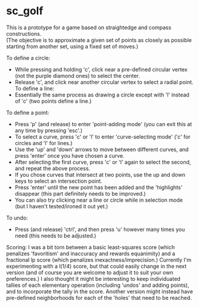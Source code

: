 # sc_golf
This is a prototype for a game based on straightedge and compass constructions.  
(The objective is to approximate a given set of points as closely as possible starting from another set, using a fixed set of moves.)

To define a circle:
  - While pressing and holding 'c', click near a pre-defined circular vertex (not the purple diamond ones) to select the center.
  - Release 'c', and click near another circular vertex to select a radial point.
To define a line:
  - Essentially the same process as drawing a circle except with 'l' instead of 'c' (two points define a line.)

To define a point:
- Press 'p' (and release) to enter 'point-adding mode' (you can exit this at any time by pressing 'esc'.)
- To select a curve, press 'c' or 'l' to enter 'curve-selecting mode' ('c' for circles and 'l' for lines.)
- Use the 'up' and 'down' arrows to move between different curves, and press 'enter' once you have chosen a curve.
- After selecting the first curve, press 'c' or 'l' again to select the second, and repeat the above process.
- If you chose curves that intersect at two points, use the up and down keys to select an intersection point.
- Press 'enter' until the new point has been added and the 'highlights' disappear (this part definitely needs to be improved.)
- You can also try clicking near a line or circle while in selection mode (but I haven't tested/ironed it out yet.)

To undo:
- Press (and release) 'ctrl', and then press 'u' however many times you need (this needs to be adjusted.)

Scoring: 
I was a bit torn between a basic least-squares score (which penalizes 'favoritism' and inaccuracy and rewards equanimity) and a 
fractional lp score (which penalizes inexactness/imprecision.) Currently I'm experimenting with a l(1/4) score, but that could 
easily change in the next version (and of course you are welcome to adjust it to suit your own preferences.) 
I also thought it might be interesting to keep individuated tallies of each elementary operation (including 'undos' and
adding points), and to incorporate the tally in the score. Another version might instead have pre-defined neighborhoods for 
each of the 'holes' that need to be reached.
